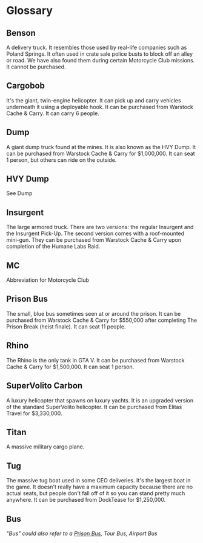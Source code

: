 # Glossary

## Benson

A delivery truck. It resembles those used by real-life companies such as Poland Springs. It often used in crate sale police busts to block off an alley or road. We have also found them during certain Motorcycle Club missions. It cannot be purchased. 

## Cargobob

It's the giant, twin-engine helicopter. It can pick up and carry vehicles underneath it using a deployable hook. It can be purchased from Warstock Cache & Carry. It can carry 6 people. 

## Dump

A giant dump truck found at the mines. It is also known as the HVY Dump. It can be purchased from Warstock Cache & Carry for $1,000,000. It can seat 1 person, but others can ride on the outside. 

## HVY Dump

See Dump

## Insurgent

The large armored truck. There are two versions: the regular Insurgent and the Insurgent Pick-Up. The second version comes with a roof-mounted mini-gun. They can be purchased from Warstock Cache & Carry upon completion of the Humane Labs Raid. 

## MC

Abbreviation for Motorcycle Club

## <a name="Prison_Bus"></a>Prison Bus

The small, blue bus sometimes seen at or around the prison. It can be purchased from Warstock Cache & Carry for $550,000 after completing The Prison Break (heist finale). It can seat 11 people. 

## Rhino

The Rhino is the only tank in GTA V. It can be purchased from Warstock Cache & Carry for $1,500,000. It can seat 1 person. 

## SuperVolito Carbon

A luxury helicopter that spawns on luxury yachts. It is an upgraded version of the standard SuperVolito helicopter. It can be purchased from Elitas Travel for $3,330,000. 

## Titan

A massive military cargo plane. 

## Tug

The massive tug boat used in some CEO deliveries. It's the largest boat in the game. It doesn't really have a maximum capacity because there are no actual seats, but people don't fall off of it so you can stand pretty much anywhere. It can be purchased from DockTease for $1,250,000. 

## Bus

*"Bus" could also refer to a [Prison Bus](#Prison_Bus), Tour Bus, Airport Bus*